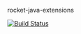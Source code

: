 rocket-java-extensions

[![Build Status](https://travis-ci.org/rocketscience-projects/rocket-base.png)](https://travis-ci.org/rocketscience-projects/rocket-java-extensions)
